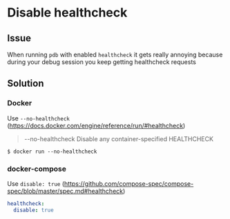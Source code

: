 # Disable healthcheck

## Issue

When running `pdb` with enabled `healthcheck` it gets really annoying because during your debug session you keep getting healthcheck requests

## Solution

### Docker

Use `--no-healthcheck` (https://docs.docker.com/engine/reference/run/#healthcheck)

> --no-healthcheck Disable any container-specified HEALTHCHECK

```console
$ docker run --no-healthcheck
```

### docker-compose

Use `disable: true` (https://github.com/compose-spec/compose-spec/blob/master/spec.md#healthcheck)

```yaml
healthcheck:
  disable: true
```
